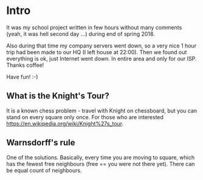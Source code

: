 # Intro
It was my school project written in few hours without many comments (yeah, it was hell second day ...) during end of spring 2018.

Also during that time my company servers went down, so a very nice 1 hour trip had been made to our HQ (I left house at 22:00). Then we found out everything is ok, just Internet went down. In entire area and only for our ISP. Thanks coffee!

Have fun! :-)


## What is the Knight's Tour?
It is a known chess problem - travel with Knight on chessboard, but you can stand on every square only once. For those who are interested https://en.wikipedia.org/wiki/Knight%27s_tour.

## Warnsdorff's rule
One of the solutions. Basically, every time you are moving to square, which has the fewest free neighbours (free == you were not there yet). There can be equal count of neighbours.
